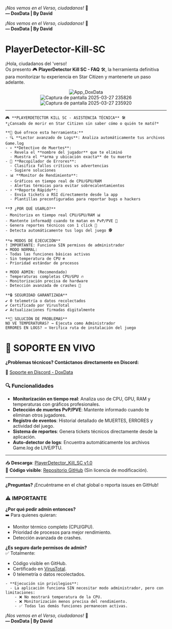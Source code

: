
_¡Nos vemos en el Verso, ciudadanos!_ 🚀  
**— DoxData | By David**


_¡Nos vemos en el Verso, ciudadanos!_ 🚀  
**— DoxData | By David**

# PlayerDetector-Kill-SC

¡Hola, ciudadanos del 'verso!  
Os presento 🎮 **PlayerDetector Kill SC - FAQ** 🛠️,
la herramienta definitiva para monitorizar tu experiencia en Star Citizen y mantenerte un paso adelante.  

<div align="center">
  <img src="https://github.com/user-attachments/assets/48be624c-add8-4a6c-a395-e6bd71c6bff3" alt="App_DoxData">
</div>

<div align="center">
  <img src="https://github.com/user-attachments/assets/496eba96-f118-4a2d-9315-9eecc526b82d" alt="Captura de pantalla 2025-03-27 235826">
</div>

<div align="center">
  <img src="https://github.com/user-attachments/assets/e45281e8-d488-4535-8508-035e928bf426" alt="Captura de pantalla 2025-03-27 235920">
</div>

---


```
🎮 **PLAYERDETECTOR KILL SC - ASISTENCIA TÉCNICA** 🛠️  
*¿Cansado de morir en Star Citizen sin saber cómo o quién te mató?*  

**🚀 Qué ofrece esta herramienta:**  
- 🔍 **Lector avanzado de Logs**: Analiza automáticamente tus archivos Game.log  
- 💀 **Detective de Muertes**:  
  - Revela el **nombre del jugador** que te eliminó  
  - Muestra el **arma y ubicación exacta** de tu muerte  
- 🚨 **Recopilador de Errores**:  
  - Clasifica fallos críticos vs advertencias  
  - Sugiere soluciones  
- 📊 **Monitor de Rendimiento**:  
  - Gráficos en tiempo real de CPU/GPU/RAM  
  - Alertas térmicas para evitar sobrecalentamientos  
- ⚡ **Reporte Rápido**:  
  - Envía tickets a RSI directamente desde la app  
  - Plantillas preconfiguradas para reportar bugs o hackers  

**❓ ¿POR QUÉ USARLO?**  
- Monitoriza en tiempo real CPU/GPU/RAM 📊  
- Mantente informad@ cuando te matan en PvP/PVE 🔔  
- Genera reportes técnicos con 1 click 📄  
- Detecta automáticamente tus logs del juego 🕵️  
```
```
**⚙️ MODOS DE EJECUCIÓN**  
! IMPORTANTE: Funciona SIN permisos de administrador
+ MODO NORMAL:  
- Todas las funciones básicas activas  
- Sin temperatura de CPU ❄️  
- Prioridad estándar de procesos  
```
```
+ MODO ADMIN: (Recomendado)  
- Temperaturas completas CPU/GPU 🔥  
- Monitorización precisa de hardware  
- Detección avanzada de crashes 🚨  
```

```
**🔒 SEGURIDAD GARANTIZADA**  
✔️ 0 telemetría o datos recolectados  
✔️ Certificado por VirusTotal  
✔️ Actualizaciones firmadas digitalmente  
```
```
**🚨 SOLUCIÓN DE PROBLEMAS**  
NO VE TEMPERATURAS? → Ejecuta como Administrador
ERRORES EN LOGS? → Verifica ruta de instalación del juego
```
# 💬 SOPORTE EN VIVO

**¿Problemas técnicos? Contáctanos directamente en Discord:**

🔗 [Soporte en Discord - DoxData](https://discord.com/users/721814914032992296)

### 🔍 **Funcionalidades**  
- **Monitorización en tiempo real**: Analiza uso de CPU, GPU, RAM y temperaturas con gráficos profesionales.  
- **Detección de muertes PvP/PVE**: Mantente informado cuando te eliminan otros jugadores.  
- **Registro de eventos**: Historial detallado de MUERTES, ERRORES y actividad del juego.  
- **Sistema de reportes**: Genera tickets técnicos directamente desde la aplicación.  
- **Auto-detector de logs**: Encuentra automáticamente los archivos Game.log de LIVE/PTU.  

---
📥 **Descarga**: [PlayerDetector_Kill_SC v1.0](enlace_github)  
📜 **Código visible**: [Repositorio GitHub](enlace_repositorio) (Sin licencia de modificación).  

---

**¿Preguntas?** ¡Encuéntrame en el chat global o reporta issues en GitHub!  

### ⚠️ **IMPORTANTE**
**¿Por qué pedir admin entonces?**  
➡️ Para quienes quieran:  
- Monitor térmico completo (CPU/GPU).  
- Prioridad de procesos para mejor rendimiento.  
- Detección avanzada de crashes.  

**¿Es seguro darle permisos de admin?**  
✅ Totalmente:  
- Código visible en GitHub.  
- Certificado en [VirusTotal](https://www.virustotal.com/gui/home/upload).  
- 0 telemetría o datos recolectados.  

```### 🛠️ Requisitos/Troubleshooting
- **Ejecución sin privilegios**:  
  - La aplicación funciona SIN necesitar modo administrador, pero con limitaciones:  
    - ❌ No mostrará temperatura de la CPU.  
    - ❌ Monitorización menos precisa del rendimiento.  
    - ✅ Todas las demás funciones permanecen activas.
```
_¡Nos vemos en el Verso, ciudadanos!_ 🚀  
**— DoxData | By David**

